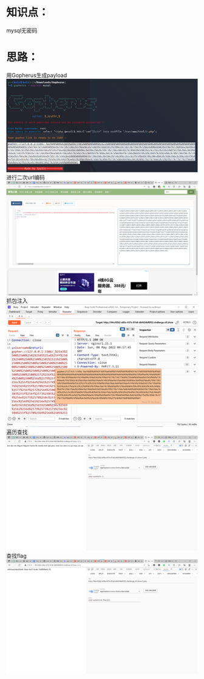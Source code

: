 # 知识点：
mysql无密码
# 思路：
用Gopherus生成payload<br />![image.png](./images/20231017_2354496706.png)<br />进行二次url编码<br />![image.png](./images/20231017_2354502155.png)<br />抓包注入<br />![image.png](./images/20231017_2354515556.png)<br />遍历查找<br />![image.png](./images/20231017_2354531918.png)<br />查找flag<br />![image.png](./images/20231017_2354547628.png)
